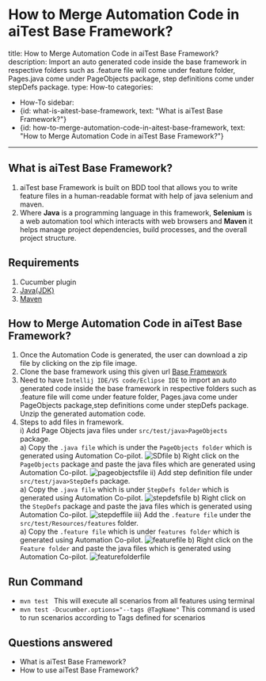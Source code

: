 # How to Merge Automation Code in aiTest Base Framework?

title: How to Merge Automation Code in aiTest Base Framework?
description: Import an auto generated code inside the base framework in respective folders such as .feature file will come under feature folder,
 Pages.java come under PageObjects package, step definitions come under stepDefs package.
type: How-to
categories:
  - How-To
sidebar:
  - {id: what-is-aitest-base-framework, text: "What is aiTest Base Framework?"}
  - {id: how-to-merge-automation-code-in-aitest-base-framework, text: "How to Merge Automation Code in aiTest Base Framework?"}
---

## What is aiTest Base Framework?
1. aiTest base Framework is built on BDD tool that allows you to write feature files in a human-readable format with help of java selenium and maven.
2. Where **Java** is a programming language in this framework, **Selenium** is a web automation tool which interacts with web browsers and **Maven** it helps manage project dependencies, build processes, and the overall project structure.

## Requirements 
1. Cucumber plugin
2. [Java(JDK)](https://www.oracle.com/in/java/technologies/downloads/)
3. [Maven](https://mvnrepository.com/)
  
## How to Merge Automation Code in aiTest Base Framework?
1. Once the Automation Code is generated, the user can download a zip file by clicking on the zip file image.
2. Clone the base framework using this given url [Base Framework](https://github.com/applied-ai-consulting/aiTest_AutomationFramework.git)
3. Need to have ``` Intellij IDE/VS code/Eclipse IDE ``` to import an auto generated code inside the base framework in respective folders such as .feature file will come under feature folder, Pages.java come under PageObjects package,step definitions come under stepDefs package. Unzip the generated automation code.
4. Steps to add files in framework.                                                                                              
i) Add Page Objects java files under  ``` src/test/java>PageObjects ``` package.                                                 
a) Copy the ``` .java file ``` which is under the ``` PageObjects folder ``` which is generated using  Automation Co-pilot.
 ![SDfile](../../images/SD-file.png)
b) Right click on the ``` PageObjects ``` package and paste the java files which are generated using Automation Co-pilot.
 ![pageobjectsfile](../../images/page-objects-file.png)
ii) Add step definition file under ``` src/test/java>StepDefs ``` package.                                                       
a) Copy the ``` .java file ``` which is under ``` StepDefs folder ``` which is generated using  Automation Co-pilot.
 ![stepdefsfile](../../images/stepdefs-file.png)
b) Right click on the ``` StepDefs ``` package and paste the java files which is generated using Automation Co-pilot.
 ![stepdeffile](../../images/stepdef-file.png)
iii) Add the ``` .feature file ``` under the ``` src/test/Resources/features ``` folder.                                         
a) Copy the ``` .feature file ``` which is under ``` features folder ``` which is generated using Automation Co-pilot.
 ![featurefile](../../images/feature-file.png)
b) Right click on the ``` Feature folder ``` and paste the java files which is generated using Automation Co-pilot.
 ![featurefolderfile](../../images/feature-folder-file.png)

## Run Command
 * ```mvn test ``` This will execute all scenarios from all features using terminal 
 * ``` mvn test -Dcucumber.options="--tags @TagName" ``` This command is used to run scenarios according to Tags defined for scenarios

## Questions answered
- What is aiTest Base Framework? 
- How to use aiTest Base Framework?


